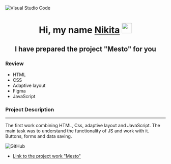 ![Visual Studio Code](https://img.shields.io/badge/Visual%20Studio%20Code-0078d7.svg?style=for-the-badge&logo=visual-studio-code&logoColor=white)


<h1 align="center">Hi, my name <a href="https://vk.com/haircutterpro" target="_blank">Nikita</a> 
<img src="https://github.com/blackcater/blackcater/raw/main/images/Hi.gif" height="32"/></h1>
<h2 align="center">I have prepared the project "Mesto" for you</h2>

### Review
* HTML
* CSS
* Adaptive layout
* Figma
* JavaScript

**<h3>Project Description</h3>**
________________________

The first work combining HTML, Css, adaptive layout and JavaScript.
The main task was to understand the functionality of JS and work with it. Buttons, forms and data saving.

![GitHub](https://img.shields.io/badge/github-%23121011.svg?style=for-the-badge&logo=github&logoColor=white)

* [Link to the project work "Mesto"]()
